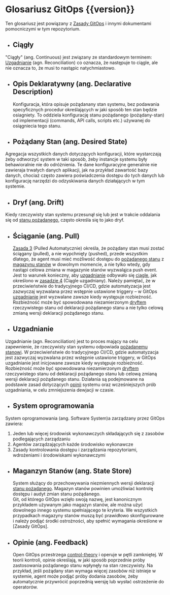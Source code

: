 # Glosariusz GitOps {{version}}

Ten glosariusz jest powiązany z [Zasady GitOps](./PRINCIPLES_pl.md) i innymi dokumentami pomocniczymi w tym repozytorium. 

- ## Ciągły 

"Ciągły" (ang. Continuous) jest związany ze standardowym terminem: [Uzgadnianie](#Uzgadnianie) (agn. Reconciliation) co oznacza, że następuje to ciągle, ale nie oznacza to, że musi to nastąpic natychmiastowo.

- ## Opis Deklaratywny (ang. Declarative Description)

    Konfiguracja, która opisuje pożądanany stan systemu, bez podawania specyficznych procedur określających w jaki sposób ten stan będzie osiagniety. To oddziela konfigurację stanu pożądanego (pożądany-stan) od implementacji (commands, API calls, scripts etc.) używanej do osiągniecia tego stanu.

- ## Pożądany Stan (ang. Desired State)

Agregacja wszystkich danych dotyczących konfiguracji, które wystarczają żeby odtworzyć system w taki sposób, żeby instancje systemu były behawioralnie nie do odróżnienia.
Te dane konfiguracyjne generalnie nie zawieraja trwałych danych aplikacji, jak na przykład zawartość bazy danych, chociaż często zawiera poświadczenia dostępu do tych danych lub konfigurację narzędzi do odzyskiwania danych działających w tym systemie.
    
- ## Dryf (ang. Drift)

Kiedy rzeczywisty stan systemu przesunął się lub jest w trakcie oddalania się od [stanu pożądanego](#stan-pożądany), często określa się to jako dryf.

- ## Ściąganie (ang. Pull)

    [Zasada 3](./PRINCIPLES_pl.md) (Pulled Automatycznie) określa, że ​​pożądany stan musi zostać ściągany (pulled), a nie wypchnięty (pushed), przede wszystkim dlatego, że agent musi mieć możliwość dostępu do [pożądanego stanu](#pożądany-stan) z [magazynu stanów](#magazyn-stanów) w dowolnym momencie, a nie tylko wtedy, gdy nastąpi celowa zmiana w magazynie stanów wyzwaląjca push event.
    Jest to warunek konieczny, aby [uzgadnianie](#uzgadnianie) odbywało się [ciągle](#Ciągły), jak określono w [zasadzie 4](./PRINCIPLES.md) (Ciągle uzgadniany).
    Należy pamiętać, że w przeciwieństwie do tradycyjnego CI/CD, gdzie automatyzacja jest zazwyczaj wyzwalana przez wstępnie ustawione triggery – w GitOps [uzgadnianie](#uzgadnianie) jest wyzwalane zawsze kiedy występuje rozbieżność.
    Rozbieżność może być spowodowana niezamierzonym [dryftem](#dryft) rzeczywistego stanu od deklaracji pożądanego stanu a nie tylko celową zmianą wersji deklaracji pożądanego stanu.

- ## Uzgadnianie

Uzgadnianie (agn. Reconciliation) jest to proces mający na celu zapewnienie, że rzeczywisty stan systemu odpowiada [pożądanemu stanowi](#stan-pożądany).
    W przeciwieństwie do tradycyjnego CI/CD, gdzie automatyzacja jest zazwyczaj wyzwalana przez wstępnie ustawione triggery, w GitOps uzgadnianie jest inicjowane zawsze kiedy występuje rozbieżność. Rozbieżność może być spowodowana niezamierzonym [dryftem](#dryft) rzeczywistego stanu od deklaracji pożądanego stanu lub celową zmianą wersji deklaracji pożądanego stanu.
    Działania są podejmowane na podstawie zasad dotyczących [opinii](/GLOSSARY_pl.md-opinie) systemu oraz wcześniejszych prób uzgadniania, w celu zmniejszenia dewjacji w czasie.

- ## System oprogramowania

System oprogramowania (ang. Software System)a zarządzany przez GitOps zawiera:

1. Jeden lub więcej środowisk wykonawczych składających się z zasobów podlegających zarządzaniu
1. Agentów zarządzających każde środowisko wykonawcze
1. Zasady kontrolowania dostępu i zarządzania repozytoriami, wdrożeniami i środowiskami wykonawczymi

- ## Maganzyn Stanów (ang. State Store)

    System służący do przechowywania niezmiennych wersji deklaracji [stanu pożądanego](#pożądany-stan).
    Magazyn stanów powinien umożliwiać kontrolę dostępu i audyt zmian stanu pożądanego.     
    Git, od którego GitOps wzięło swoją nazwę, jest kanonicznym przykładem używanym jako magazyn stanów, ale można użyć dowolnego innego systemu spełniającego te kryteria.
    We wszystkich przypadkach magazyny stanów muszą być prawidłowo skonfigurowane i należy podjąć środki ostrożności, aby spełnić wymagania określone w [Zasady GitOps].

- ## Opinie (ang. Feedback)

    Open GitOps przestrzega [control-theory](https://en.wikipedia.org/wiki/Control_theory) i operuje w pętli zamkniętej. W teorii kontroli, opinie określają, w jaki sposób     poprzednie próby zastosowania pożądanego stanu wpłynęły na stan rzeczywisty. Na przykład, jeśli pożądany stan wymaga więcej zasobów niż istnieje w systemie, agent może podjąć próby dodania zasobów, żeby automatycznie przywrócić poprzednią wersję lub wysłać ostrzeżenie do operatorów. 
